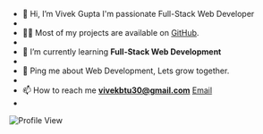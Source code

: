 - 👋 Hi, I’m Vivek Gupta I'm passionate Full-Stack Web Developer
- 
- 👨‍💻 Most of my projects are available on [GitHub](https://github.com/vivekbtu).
- 
- 🌱 I’m currently learning **Full-Stack Web Development**
- 
- 💬 Ping me about Web Development, Lets grow together.
- 
- 📫 How to reach me **vivekbtu30@gmail.com** [Email](https://mail.google.com/mail/u/0/#inbox?compose=new) 
-
![Profile View](https://komarev.com/ghpvc/?username=vivekbtu&color=orange&style=flat)

<!---
vivekbtu/vivekbtu is a ✨ special ✨ repository because its `README.md` (this file) appears on your GitHub profile.
You can click the Preview link to take a look at your changes.
--->
